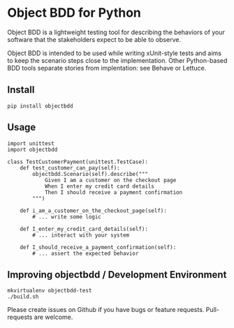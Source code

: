 # Object BDD for Python

Object BDD is a lightweight testing tool for describing the 
behaviors of your software that the stakeholders expect to 
be able to observe.

Object BDD is intended to be used while writing xUnit-style tests 
and aims to keep the scenario steps close to the implementation.
Other Python-based BDD tools separate stories from implentation: 
see Behave or Lettuce.


## Install


    pip install objectbdd


## Usage


    import unittest
    import objectbdd

    class TestCustomerPayment(unittest.TestCase):
        def test_customer_can_pay(self):
            objectbdd.Scenario(self).describe("""
                Given I am a customer on the checkout page
                When I enter my credit card details
                Then I should receive a payment confirmation
            """)

        def i_am_a_customer_on_the_checkout_page(self):
            # ... write some logic

        def I_enter_my_credit_card_details(self):
            # ... interact with your system

        def I_should_receive_a_payment_confirmation(self):
            # ... assert the expected behavior


## Improving objectbdd / Development Environment


    mkvirtualenv objectbdd-test
    ./build.sh


Please create issues on Github if you have bugs or feature requests.  Pull-requests are welcome.

